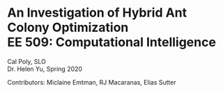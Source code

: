 # An Investigation of Hybrid Ant Colony Optimization <br> EE 509: Computational Intelligence

Cal Poly, SLO  <br> Dr. Helen Yu, Spring 2020

Contributors: Miclaine Emtman, RJ Macaranas, Elias Sutter
